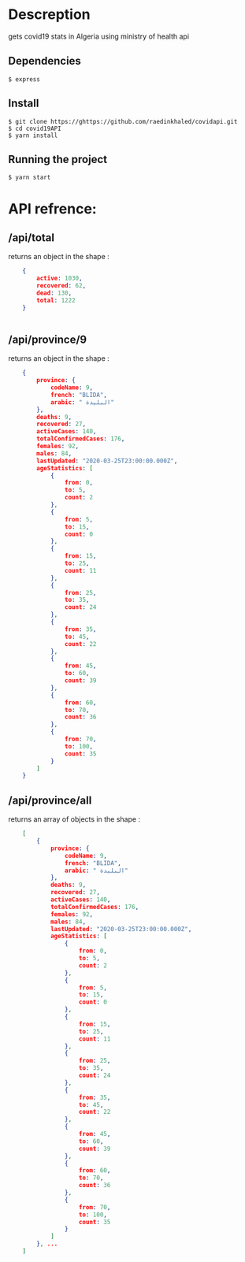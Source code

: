 # Descreption

gets covid19 stats in Algeria using ministry of health api 


## Dependencies

    $ express
    
## Install

    $ git clone https://ghttps://github.com/raedinkhaled/covidapi.git
    $ cd covid19API
    $ yarn install
    
## Running the project

    $ yarn start
    
# API refrence: 
## /api/total 

returns an object in the shape :

``` json
    {
        active: 1030,
        recovered: 62,
        dead: 130,
        total: 1222
    }
    
```

## /api/province/9

returns an object in the shape :

``` json
    {
        province: {
            codeName: 9,
            french: "BLIDA",
            arabic: " البليدة"
        },
        deaths: 9,
        recovered: 27,
        activeCases: 140,
        totalConfirmedCases: 176,
        females: 92,
        males: 84,
        lastUpdated: "2020-03-25T23:00:00.000Z",
        ageStatistics: [
            {
                from: 0,
                to: 5,
                count: 2
            },
            {
                from: 5,
                to: 15,
                count: 0
            },
            {
                from: 15,
                to: 25,
                count: 11
            },
            {
                from: 25,
                to: 35,
                count: 24
            },
            {
                from: 35,
                to: 45,
                count: 22
            },
            {
                from: 45,
                to: 60,
                count: 39
            },
            {
                from: 60,
                to: 70,
                count: 36
            },
            {
                from: 70,
                to: 100,
                count: 35
            }
        ]
    }
```

## /api/province/all 

returns an array of objects in the shape :

``` json
    [
        {
            province: {
                codeName: 9,
                french: "BLIDA",
                arabic: " البليدة"
            },
            deaths: 9,
            recovered: 27,
            activeCases: 140,
            totalConfirmedCases: 176,
            females: 92,
            males: 84,
            lastUpdated: "2020-03-25T23:00:00.000Z",
            ageStatistics: [
                {
                    from: 0,
                    to: 5,
                    count: 2
                },
                {
                    from: 5,
                    to: 15,
                    count: 0
                },
                {
                    from: 15,
                    to: 25,
                    count: 11
                },
                {
                    from: 25,
                    to: 35,
                    count: 24
                },
                {
                    from: 35,
                    to: 45,
                    count: 22
                },
                {
                    from: 45,
                    to: 60,
                    count: 39
                },
                {
                    from: 60,
                    to: 70,
                    count: 36
                },
                {
                    from: 70,
                    to: 100,
                    count: 35
                }
            ]
        }, ...
    ]
```



